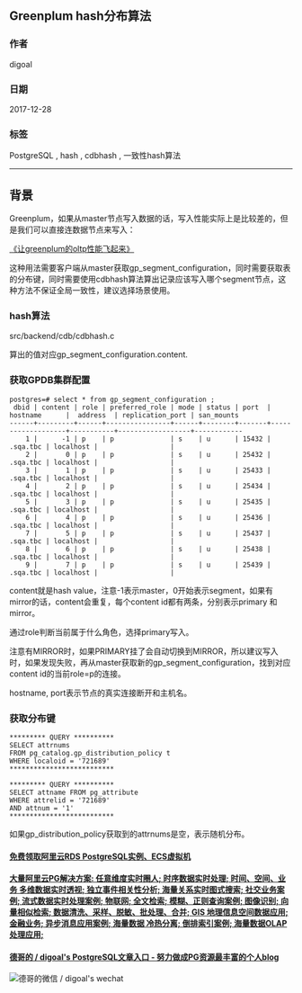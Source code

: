 ## Greenplum hash分布算法
        
### 作者        
digoal         
        
### 日期                                                                                                             
2017-12-28      
                                             
### 标签                                          
PostgreSQL , hash , cdbhash , 一致性hash算法   
       
----       
       
## 背景   
Greenplum，如果从master节点写入数据的话，写入性能实际上是比较差的，但是我们可以直接连数据节点来写入：    
    
[《让greenplum的oltp性能飞起来》](../201511/20151126_01.md)  
  
这种用法需要客户端从master获取gp_segment_configuration，同时需要获取表的分布键，同时需要使用cdbhash算法算出记录应该写入哪个segment节点，这种方法不保证全局一致性，建议选择场景使用。   
  
### hash算法
src/backend/cdb/cdbhash.c   
  
算出的值对应gp_segment_configuration.content.   
  
### 获取GPDB集群配置
```
postgres=# select * from gp_segment_configuration ;
 dbid | content | role | preferred_role | mode | status | port  |     hostname      |  address  | replication_port | san_mounts 
------+---------+------+----------------+------+--------+-------+-------------------+-----------+------------------+------------
    1 |      -1 | p    | p              | s    | u      | 15432 | .sqa.tbc | localhost |                  | 
    2 |       0 | p    | p              | s    | u      | 25432 | .sqa.tbc | localhost |                  | 
    3 |       1 | p    | p              | s    | u      | 25433 | .sqa.tbc | localhost |                  | 
    4 |       2 | p    | p              | s    | u      | 25434 | .sqa.tbc | localhost |                  | 
    5 |       3 | p    | p              | s    | u      | 25435 | .sqa.tbc | localhost |                  | 
    6 |       4 | p    | p              | s    | u      | 25436 | .sqa.tbc | localhost |                  | 
    7 |       5 | p    | p              | s    | u      | 25437 | .sqa.tbc | localhost |                  | 
    8 |       6 | p    | p              | s    | u      | 25438 | .sqa.tbc | localhost |                  | 
    9 |       7 | p    | p              | s    | u      | 25439 | .sqa.tbc | localhost |                  | 
```
  
content就是hash value，注意-1表示master，0开始表示segment，如果有mirror的话，content会重复，每个content id都有两条，分别表示primary 和 mirror。    
  
通过role判断当前属于什么角色，选择primary写入。   
  
注意有MIRROR时，如果PRIMARY挂了会自动切换到MIRROR，所以建议写入时，如果发现失败，再从master获取新的gp_segment_configuration，找到对应content id的当前role=p的连接。   
  
hostname, port表示节点的真实连接断开和主机名。   
  
### 获取分布键
  
```
********* QUERY **********
SELECT attrnums
FROM pg_catalog.gp_distribution_policy t
WHERE localoid = '721689' 
**************************

********* QUERY **********
SELECT attname FROM pg_attribute 
WHERE attrelid = '721689' 
AND attnum = '1' 
**************************
```
  
如果gp_distribution_policy获取到的attrnums是空，表示随机分布。   
   
  
  
  
  
  
  
  
  
  
  
  
  
  
  
  
  
  
  
  
  
  
  
  
  
  
  
  
  
  
  
  
  
  
  
  
  
  
#### [免费领取阿里云RDS PostgreSQL实例、ECS虚拟机](https://www.aliyun.com/database/postgresqlactivity "57258f76c37864c6e6d23383d05714ea")
  
  
#### [大量阿里云PG解决方案: 任意维度实时圈人; 时序数据实时处理; 时间、空间、业务 多维数据实时透视; 独立事件相关性分析; 海量关系实时图式搜索; 社交业务案例; 流式数据实时处理案例; 物联网; 全文检索; 模糊、正则查询案例; 图像识别; 向量相似检索; 数据清洗、采样、脱敏、批处理、合并; GIS 地理信息空间数据应用; 金融业务; 异步消息应用案例; 海量数据 冷热分离; 倒排索引案例; 海量数据OLAP处理应用;](https://yq.aliyun.com/topic/118 "40cff096e9ed7122c512b35d8561d9c8")
  
  
#### [德哥的 / digoal's PostgreSQL文章入口 - 努力做成PG资源最丰富的个人blog](https://github.com/digoal/blog/blob/master/README.md "22709685feb7cab07d30f30387f0a9ae")
  
  
![德哥的微信 / digoal's wechat](../pic/digoal_weixin.jpg "f7ad92eeba24523fd47a6e1a0e691b59")
  
